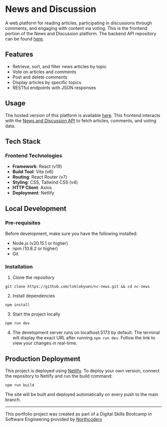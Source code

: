 # News and Discussion

A web platform for reading articles, participating in discussions through comments, and engaging with content via voting. This is the frontend portion of the News and Discussion platform. The backend API repository can be found [here](https://github.com/loklokyuen/news-website-project).

## Features
- Retrieve, sort, and filter news articles by topic
- Vote on articles and comments
- Post and delete comments
- Display articles by specific topics
- RESTful endpoints with JSON responses

## Usage

The hosted version of this platform is available [here](https://news-and-discussion.netlify.app/articles). This frontend interacts with the [News and Discussion API](https://github.com/loklokyuen/news-website-project) to fetch articles, comments, and voting data.

## Tech Stack
### Frontend Technologies
- **Framework**: React (v19)
- **Build Tool**: Vite (v6)
- **Routing**: React Router (v7)
- **Styling**: CSS, Tailwind CSS (v4)
- **HTTP Client**: Axios
- **Deployment**: Netlify

## Local Development

### Pre-requisites
Before development, make sure you have the following installed:
- Node.js (v20.15.1 or higher)
- npm (10.8.2 or higher)
- Git

### Installation

1. Clone the repository
```
git clone https://github.com/loklokyuen/nc-news.git && cd nc-news
```
2. Install dependencies
```
npm install
```
3. Start the project locally
```
npm run dev
```
4. The development server runs on localhost:5173 by default. The terminal will display the exact URL after running `npm run dev`. Follow the link to view your changes in real-time.

## Production Deployment
This project is deployed using [Netlify](https://www.netlify.com/). To deploy your own version, connect the repository to Netlify and run the build command:
```
npm run build
```
The site will be built and deployed automatically on every push to the main branch.

--- 

This portfolio project was created as part of a Digital Skills Bootcamp in Software Engineering provided by [Northcoders](https://northcoders.com/)